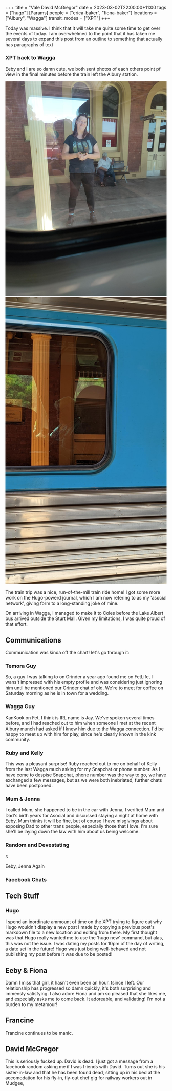 +++
title = "Vale David McGregor"
date = 2023-03-02T22:00:00+11:00
tags = ["hugo"]
[Params]
people = ["erica-baker", "fiona-baker"]
locations = ["Albury", "Wagga"]
transit_modes = ["XPT"]
+++

Today was massive. I think that it will take me quite some time to get over the events of today. I am overwhelmed to the point that it has taken me several days to expand this post from an outline to something that actually has paragraphs of text

### XPT back to Wagga

Eeby and I are so damn cute, we both sent photos of each others point pf view in the final minutes before the train left the Albury station. 

![My Point of View](img/my-pov.jpg)
![Eeby's Point of View](img/eeby-pov.jpg)

The train trip was a nice, run-of-the-mill train ride home! I got some more work on the Hugo-powerd journal, which I am now refering to as my 'asocial network', giving form to a long-standing joke of mine.

On arriving in Wagga, I managed to make it to Coles before the Lake Albert bus arrived outside the Sturt Mall. Given my limitations, I was quite proud of that effort.

## Communications

Communication was kinda off the chart! let's go through it:

### Temora Guy

So, a guy I was talking to on Grinder a year ago found me on FetLife, I wans't impressed with his empty profile and was considering just ignoring him until he mentioned our Grinder chat of old. We're to meet for coffee on Saturday morning as he is in town for a wedding.

### Wagga Guy

KanKook on Fet, I think is IRL name is Jay. We've spoken several times before, and I had reached out to him when someone I met at the recent Albury munch had asked if I knew him due to the Wagga connection. I'd be happy to meet up with him for play, since he's clearly known in the kink community.

### Ruby and Kelly

This was a pleasant surprise! Ruby reached out to me on behalf of Kelly from the last Wagga much asking for my Snapchat or phone number. As I have come to despise Snapchat, phone number was the way to go, we have exchanged a few messages, but as we were both inebriated, further chats have been postponed.

### Mum & Jenna

I called Mum, she happened to be in the car with Jenna, I verified Mum and Dad's birth years for Asocial and discussed staying a night at home with Eeby. Mum thinks it will be fine, but of course I have misgivings about exposing Dad to other trans people, especially those that I love. I'm sure she'll be laying down the law with him about us being welcome.

### Random and Devestating

s

Eeby, Jenna Again

### Facebook Chats

## Tech Stuff

### Hugo
I spend an inordinate ammount of time on the XPT trying to figure out why Hugo wouldn't display a new post I made by copying a previous post's markdown file to a new location and editing from there. My first thought was that Hugo really wanted me to use the 'hugo new' command, but alas, this was not the issue. I was dating my posts for 10pm of the day of writing, a date set in the future! Hugo was just being well-behaved and not publishing my post before it was due to be posted!

## Eeby & Fiona

Damn I miss that girl, it hasn't even been an hour. tsince I left. Our relationship has progressed so damn quickly, it's both surprising and immensly satisfying.
I also adore Fiona and am so pleased that she likes me, and especially asks me to come back. It adoreable, and validating! I'm not a burden to my metamour!

## Francine

Francine continues to be manic.  

## David McGregor

This is seriously fucked up. David is dead.
I just got a message from a facebook random asking me if I was friends with David. Turns out she is his sister-in-law and that he has been found dead, sitting up in his bed at the accomodation for his fly-in, fly-out chef gig for railway workers out in Mudgee,